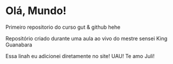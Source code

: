 # Olá, Mundo!
 Primeiro repositorio do curso gut & github hehe

Repositório criado durante uma aula ao vivo do mestre sensei King Guanabara 

Essa linah eu adicionei diretamente no site! UAU! Te amo Juli!
